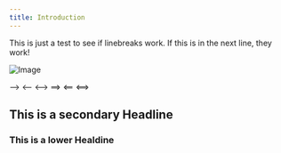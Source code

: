 ```yaml
---
title: Introduction
---
```


This is just a test to see if linebreaks work.
If this is in the next line, they work!

![Image](/assets/test.gif)


-->
<--
<-->
==>
<==
<==>




## This is a secondary Headline

### This is a lower Healdine